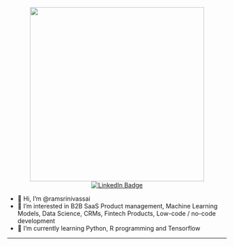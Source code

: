 <div id="header" align="center">
  <img src="https://media.giphy.com/media/4FQMuOKR6zQRO/giphy.gif" width="400"/>
</div>

<div id="badges" align = "center">
  <a href="https://www.linkedin.com/in/ram-srinivas-sai/">
    <img src="https://img.shields.io/badge/LinkedIn-blue?style=for-the-badge&logo=linkedin&logoColor=white" alt="LinkedIn Badge"/>
  </a>
</div>

 
- 👋 Hi, I’m @ramsrinivassai
- 👀 I’m interested in B2B SaaS Product management, Machine Learning Models, Data Science, CRMs, Fintech Products, Low-code / no-code development
- 🌱 I’m currently learning Python, R programming and Tensorflow
---
<!---
ramsrinivassai/ramsrinivassai is a ✨ special ✨ repository because its `README.md` (this file) appears on your GitHub profile.
You can click the Preview link to take a look at your changes.
--->
